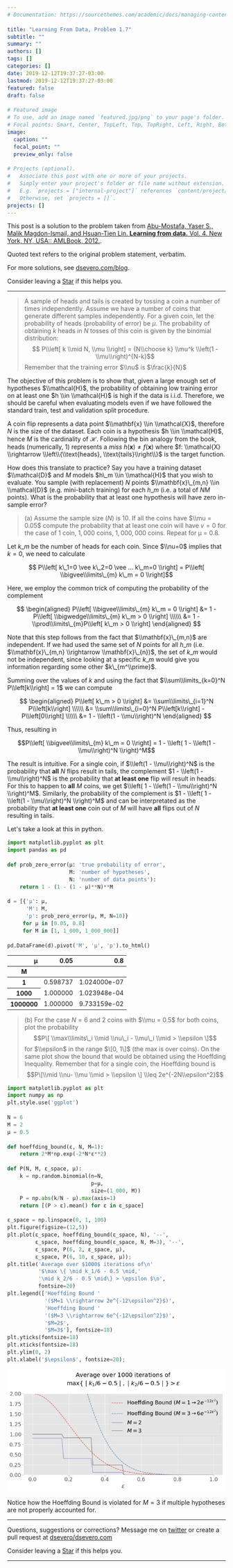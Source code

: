 ```yaml
---
# Documentation: https://sourcethemes.com/academic/docs/managing-content/

title: "Learning From Data, Problem 1.7"
subtitle: ""
summary: ""
authors: []
tags: []
categories: []
date: 2019-12-12T19:37:27-03:00
lastmod: 2019-12-12T19:37:27-03:00
featured: false
draft: false

# Featured image
# To use, add an image named `featured.jpg/png` to your page's folder.
# Focal points: Smart, Center, TopLeft, Top, TopRight, Left, Right, BottomLeft, Bottom, BottomRight.
image:
  caption: ""
  focal_point: ""
  preview_only: false

# Projects (optional).
#   Associate this post with one or more of your projects.
#   Simply enter your project's folder or file name without extension.
#   E.g. `projects = ["internal-project"]` references `content/project/deep-learning/index.md`.
#   Otherwise, set `projects = []`.
projects: []
---
```


This post is a solution to the problem taken from [Abu-Mostafa, Yaser S., Malik Magdon-Ismail, and Hsuan-Tien Lin. **Learning from data.** Vol. 4. New York, NY, USA:: AMLBook, 2012.](http://www.amlbook.com).

Quoted text refers to the original problem statement, verbatim. 

For more solutions, see [dsevero.com/blog](/blog).

Consider leaving a <span style="text-shadow: none;"><a class="github-button" href="https://github.com/dsevero/dsevero.com" data-icon="octicon-star" data-size="small" data-show-count="true" aria-label="Star this on GitHub">Star</a><script async defer src="https://buttons.github.io/buttons.js"></script></span> if this helps you.

---

> A sample of heads and tails is created by tossing a coin a number of times independently. Assume we have a number of coins that generate different samples independently. For a given coin, let the probability of heads (probability of error) be $\mu$. The probability of obtaining $k$ heads in $N$ tosses of this coin is given by the binomial distribution:
> $$ P\\left[ k \\mid N, \\mu \\right] = {N\\choose k} \\mu^k \\left(1 - \\mu\\right)^{N-k}$$
> Remember that the training error $\\nu$ is $\frac{k}{N}$

The objective of this problem is to show that, given a large enough set of hypotheses $\\mathcal{H}$, the probability of obtaining low training error on at least one $h \\in \\mathcal{H}$ is high if the data is i.i.d. Therefore, we should be careful when evaluating models even if we have followed the standard train, test and validation split procedure.

A coin flip represents a data point $\\mathbf{x} \\in \\mathcal{X}$, therefore $N$ is the size of the dataset. Each coin is a hypothesis $h \\in \\mathcal{H}$, hence $M$ is the cardinality of $\mathcal{H}$. Following the bin analogy from the book, heads (numerically, $1$) represents a _miss_ $h(\mathbf{x}) \neq f(\mathbf{x})$ where $f: \\mathcal{X} \\rightarrow \\left\\{\\text{heads}, \\text{tails}\\right\\}$ is the target function.

How does this translate to practice? Say you have a training dataset $\\mathcal{D}$ and $M$ models $h\_m \\in \\mathcal{H}$ that you wish to evaluate. You sample (with replacement) $N$ points $\\mathbf{x}\_{m,n} \\in \\mathcal{D}$ (e.g. mini-batch training) for each $h\_m$ (i.e. a total of $NM$ points). What is the probability that at least one hypothesis will have zero in-sample error?

> (a) Assume the sample size $(N)$ is $10$. If all the coins have $\\mu = 0.05$ compute the probability that at least one coin will have $v = 0$ for the case of $1$ coin, $1,000$ coins, $1,000,000$ coins. Repeat for μ = 0.8.

Let $k\_m$ be the number of heads for each coin. Since $\\nu=0$ implies that $k=0$, we need to calculate

$$ P\\left[ k\_1=0 \vee k\_2=0 \vee ... k\_m=0 \\right] = P\\left[ \\bigvee\\limits\_{m} k\_m = 0 \\right]$$

Here, we employ the common trick of computing the probability of the complement

$$
\begin{aligned}
  P\\left[ \\bigvee\\limits\_{m} k\_m = 0 \\right] &= 1 - P\\left[ \\bigwedge\\limits\_{m} k\_m > 0 \\right] \\\\\\
                                                   &= 1 - \\prod\\limits\_{m}P\\left[ k\_m > 0 \\right]
\end{aligned}
$$

Note that this step follows from the fact that $\\mathbf{x}\_{m,n}$ are independent. If we had used the same set of $N$ points for all $h\_m$ (i.e. $\\mathbf{x}\_{m,n} \\rightarrow \\mathbf{x}\_{n})$, the set of $k\_m$ would not be independent, since looking at a specific $k\_m$ would give you information regarding some other $k\_{m^\\prime}$.

Summing over the values of $k$ and using the fact that $\\sum\\limits_{k=0}^N P\\left[k\\right] = 1$ we can compute 

$$
\begin{aligned}
  P\\left[ k\_m > 0 \\right] &= \\sum\\limits\_{i=1}^N P\\left[k\\right] \\\\\\
                             &= \\sum\\limits\_{i=0}^N P\\left[k\\right] - P\\left[0\\right] \\\\\\
                             &= 1 - \\left(1 - \\mu\\right)^N
\end{aligned}
$$

Thus, resulting in

$$P\\left[ \\bigvee\\limits\_{m} k\_m = 0 \\right] = 1 - \\left(  1 - \\left(1 - \\mu\\right)^N \\right)^M$$

The result is intuitive. For a single coin, if $\\left(1 - \\mu\\right)^N$ is the probability that **all** $N$ flips result in tails, the complement $1 - \\left(1 - \\mu\\right)^N$ is the probability that **at least one** flip will result in heads. For this to happen to **all** $M$ coins, we get $\\left(  1 - \\left(1 - \\mu\\right)^N \\right)^M$. Similarly, the probability of the complement is $1 - \\left(  1 - \\left(1 - \\mu\\right)^N \\right)^M$ and can be interpretated as the probability that **at least one** coin out of $M$ will have **all** flips out of $N$ resulting in tails.

Let's take a look at this in python.

```python
import matplotlib.pyplot as plt
import pandas as pd

def prob_zero_error(μ: 'true probability of error',
                    M: 'number of hypotheses',
                    N: 'number of data points'):
    return 1 - (1 - (1 - μ)**N)**M

d = [{'μ': μ, 
      'M': M, 
      'p': prob_zero_error(μ, M, N=10)} 
     for μ in [0.05, 0.8] 
     for M in [1, 1_000, 1_000_000]]

pd.DataFrame(d).pivot('M', 'μ', 'p').to_html()
```

<table>
  <thead>
    <tr style="text-align: right;">
      <th>μ</th>
      <th>0.05</th>
      <th>0.8</th>
    </tr>
    <tr>
      <th>M</th>
      <th></th>
      <th></th>
    </tr>
  </thead>
  <tbody>
    <tr>
      <th>1</th>
      <td>0.598737</td>
      <td>1.024000e-07</td>
    </tr>
    <tr>
      <th>1000</th>
      <td>1.000000</td>
      <td>1.023948e-04</td>
    </tr>
    <tr>
      <th>1000000</th>
      <td>1.000000</td>
      <td>9.733159e-02</td>
    </tr>
  </tbody>
</table>

> (b) For the case $N = 6$ and $2$ coins with $\\mu = 0.5$ for both coins, plot the probability $$P\[ \\max\\limits\_i \\mid \\nu\_i - \\mu\_i \\mid > \\epsilon \]$$ for $\\epsilon$ in the range $\[0, 1\]$ (the max is over coins). On the same plot show the bound that would be obtained using the Hoeffding Inequality. Remember that for a single coin, the Hoeffding bound is $$P\[\\mid \\nu- \\mu \\mid > \\epsilon \] \\leq 2e^{-2N\\epsilon^2}$$

```python
import matplotlib.pyplot as plt
import numpy as np
plt.style.use('ggplot')

N = 6
M = 2
μ = 0.5

def hoeffding_bound(ε, N, M=1):
    return 2*M*np.exp(-2*N*ε**2)

def P(N, M, ε_space, μ):
    k = np.random.binomial(n=N,
                           p=μ,
                           size=(1_000, M))
    P = np.abs(k/N - μ).max(axis=1)
    return [(P > ε).mean() for ε in ε_space]

ε_space = np.linspace(0, 1, 100)
plt.figure(figsize=(12,5))
plt.plot(ε_space, hoeffding_bound(ε_space, N), '--',
         ε_space, hoeffding_bound(ε_space, N, M=3), '--', 
         ε_space, P(6, 2, ε_space, μ),
         ε_space, P(6, 10, ε_space, μ));
plt.title('Average over $1000$ iterations of\n'
          '$\max \{ \mid k_1/6 - 0.5 \mid,'
          '\mid k_2/6 - 0.5 \mid\} > \epsilon $\n',
          fontsize=20)
plt.legend(['Hoeffding Bound '
            '($M=1 \\rightarrow 2e^{-12\epsilon^2}$)',
            'Hoeffding Bound '
            '($M=3 \\rightarrow 6e^{-12\epsilon^2}$)',
            '$M=2$',
            '$M=3$'], fontsize=18)
plt.yticks(fontsize=18)
plt.xticks(fontsize=18)
plt.ylim(0, 2)
plt.xlabel('$\epsilon$', fontsize=20);
```
![b.png](b.png)

Notice how the Hoeffding Bound is violated for $M=3$ if multiple hypotheses are not properly accounted for.

<!---
> [Hint: Use $P\[A\\space\\text{or}\\space B\] = P\[A\] + P\[B\] \\space \\space \\space \\space P\[A\\space\\text{and}\\space B\] = P\[A\] + P\[B\] - P\[A\] P\[B\]$, where the last equality follows by independence, to evaluate $P\[\\max \\dots \]]$.
-->


---
Questions, suggestions or corrections? Message me on [twitter](https://twitter.com/_dsevero) or create a pull request at [dsevero/dsevero.com](https://github.com/dsevero/dsevero.com)

Consider leaving a <span style="text-shadow: none;"><a class="github-button" href="https://github.com/dsevero/dsevero.com" data-icon="octicon-star" data-size="small" data-show-count="true" aria-label="Star this on GitHub">Star</a><script async defer src="https://buttons.github.io/buttons.js"></script></span> if this helps you.

---
